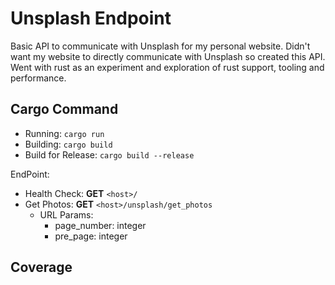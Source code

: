 # Unsplash Endpoint

Basic API to communicate with Unsplash for my personal website. Didn't want my website to directly communicate with Unsplash so created this API. Went with rust as an experiment and exploration of rust support, tooling and performance.

## Cargo Command
- Running: `cargo run`
- Building: `cargo build`
- Build for Release: `cargo build --release`

EndPoint:
- Health Check: **GET** `<host>/`
- Get Photos: **GET** `<host>/unsplash/get_photos`
  - URL Params:
      - page_number: integer
      - pre_page: integer

## Coverage
